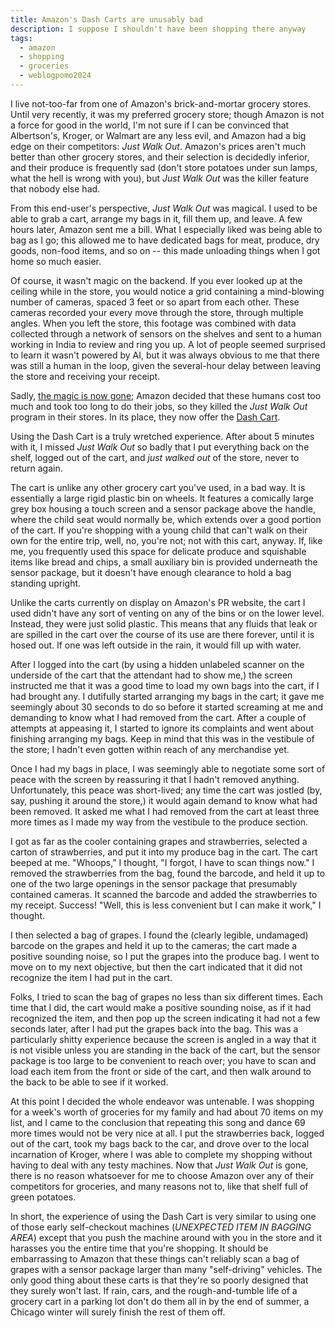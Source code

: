 ```yaml
---
title: Amazon's Dash Carts are unusably bad
description: I suppose I shouldn't have been shopping there anyway
tags:
  - amazon
  - shopping
  - groceries
  - weblogpomo2024
---
```


I live not-too-far from one of Amazon's brick-and-mortar grocery stores.
Until very recently, it was my preferred grocery store; though Amazon is not a force for good in the world, I'm not sure if I can be convinced that Albertson's, Kroger, or Walmart are any less evil, and Amazon had a big edge on their competitors: *Just Walk Out*.
Amazon's prices aren't much better than other grocery stores, and their selection is decidedly inferior, and their produce is frequently sad (don't store potatoes under sun lamps, what the hell is wrong with you), but *Just Walk Out* was the killer feature that nobody else had.

From this end-user's perspective, *Just Walk Out* was magical.
I used to be able to grab a cart, arrange my bags in it, fill them up, and leave.
A few hours later, Amazon sent me a bill.
What I especially liked was being able to bag as I go; this allowed me to have dedicated bags for meat, produce, dry goods, non-food items, and so on -- this made unloading things when I got home so much easier.

Of course, it wasn't magic on the backend.
If you ever looked up at the ceiling while in the store, you would notice a grid containing a mind-blowing number of cameras, spaced 3 feet or so apart from each other.
These cameras recorded your every move through the store, through multiple angles.
When you left the store, this footage was combined with data collected through a network of sensors on the shelves and sent to a human working in India to review and ring you up.
A lot of people seemed surprised to learn it wasn't powered by AI, but it was always obvious to me that there was still a human in the loop, given the several-hour delay between leaving the store and receiving your receipt.

Sadly, [the magic is now gone](https://arstechnica.com/gadgets/2024/04/amazon-ends-ai-powered-store-checkout-which-needed-1000-video-reviewers/); Amazon decided that these humans cost too much and took too long to do their jobs, so they killed the *Just Walk Out* program in their stores.
In its place, they now offer the [Dash Cart](https://www.aboutamazon.com/news/retail/amazon-dash-cart-new-features-whole-foods).

Using the Dash Cart is a truly wretched experience.
After about 5 minutes with it, I missed *Just Walk Out* so badly that I put everything back on the shelf, logged out of the cart, and *just walked out* of the store, never to return again.

The cart is unlike any other grocery cart you've used, in a bad way.
It is essentially a large rigid plastic bin on wheels.
It features a comically large grey box housing a touch screen and a sensor package above the handle, where the child seat would normally be, which extends over a good portion of the cart.
If you're shopping with a young child that can't walk on their own for the entire trip, well, no, you're not; not with this cart, anyway.
If, like me, you frequently used this space for delicate produce and squishable items like bread and chips, a small auxiliary bin is provided underneath the sensor package, but it doesn't have enough clearance to hold a bag standing upright.

Unlike the carts currently on display on Amazon's PR website, the cart I used didn't have any sort of venting on any of the bins or on the lower level.
Instead, they were just solid plastic.
This means that any fluids that leak or are spilled in the cart over the course of its use are there forever, until it is hosed out.
If one was left outside in the rain, it would fill up with water.

After I logged into the cart (by using a hidden unlabeled scanner on the underside of the cart that the attendant had to show me,) the screen instructed me that it was a good time to load my own bags into the cart, if I had brought any.
I dutifully started arranging my bags in the cart; it gave me seemingly about 30 seconds to do so before it started screaming at me and demanding to know what I had removed from the cart.
After a couple of attempts at appeasing it, I started to ignore its complaints and went about finishing arranging my bags.
Keep in mind that this was in the vestibule of the store; I hadn't even gotten within reach of any merchandise yet.

Once I had my bags in place, I was seemingly able to negotiate some sort of peace with the screen by reassuring it that I hadn't removed anything.
Unfortunately, this peace was short-lived; any time the cart was jostled (by, say, pushing it around the store,) it would again demand to know what had been removed.
It asked me what I had removed from the cart at least three more times as I made my way from the vestibule to the produce section.

I got as far as the cooler containing grapes and strawberries, selected a carton of strawberries, and put it into my produce bag in the cart.
The cart beeped at me.
"Whoops," I thought, "I forgot, I have to scan things now."
I removed the strawberries from the bag, found the barcode, and held it up to one of the two large openings in the sensor package that presumably contained cameras.
It scanned the barcode and added the strawberries to my receipt.
Success!
"Well, this is less convenient but I can make it work," I thought.

I then selected a bag of grapes.
I found the (clearly legible, undamaged) barcode on the grapes and held it up to the cameras; the cart made a positive sounding noise, so I put the grapes into the produce bag.
I went to move on to my next objective, but then the cart indicated that it did not recognize the item I had put in the cart.

Folks, I tried to scan the bag of grapes no less than six different times.
Each time that I did, the cart would make a positive sounding noise, as if it had recognized the item, and then pop up the screen indicating it had not a few seconds later, after I had put the grapes back into the bag.
This was a particularly shitty experience because the screen is angled in a way that it is not visible unless you are standing in the back of the cart, but the sensor package is too large to be convenient to reach over; you have to scan and load each item from the front or side of the cart, and then walk around to the back to be able to see if it worked.

At this point I decided the whole endeavor was untenable.
I was shopping for a week's worth of groceries for my family and had about 70 items on my list, and I came to the conclusion that repeating this song and dance 69 more times would not be very nice at all.
I put the strawberries back, logged out of the cart, took my bags back to the car, and drove over to the local incarnation of Kroger, where I was able to complete my shopping without having to deal with any testy machines.
Now that *Just Walk Out* is gone, there is no reason whatsoever for me to choose Amazon over any of their competitors for groceries, and many reasons not to, like that shelf full of green potatoes.

In short, the experience of using the Dash Cart is very similar to using one of those early self-checkout machines (*UNEXPECTED ITEM IN BAGGING AREA*) except that you push the machine around with you in the store and it harasses you the entire time that you're shopping.
It should be embarrassing to Amazon that these things can't reliably scan a bag of grapes with a sensor package larger than many "self-driving" vehicles.
The only good thing about these carts is that they're so poorly designed that they surely won't last.
If rain, cars, and the rough-and-tumble life of a grocery cart in a parking lot don't do them all in by the end of summer, a Chicago winter will surely finish the rest of them off.
